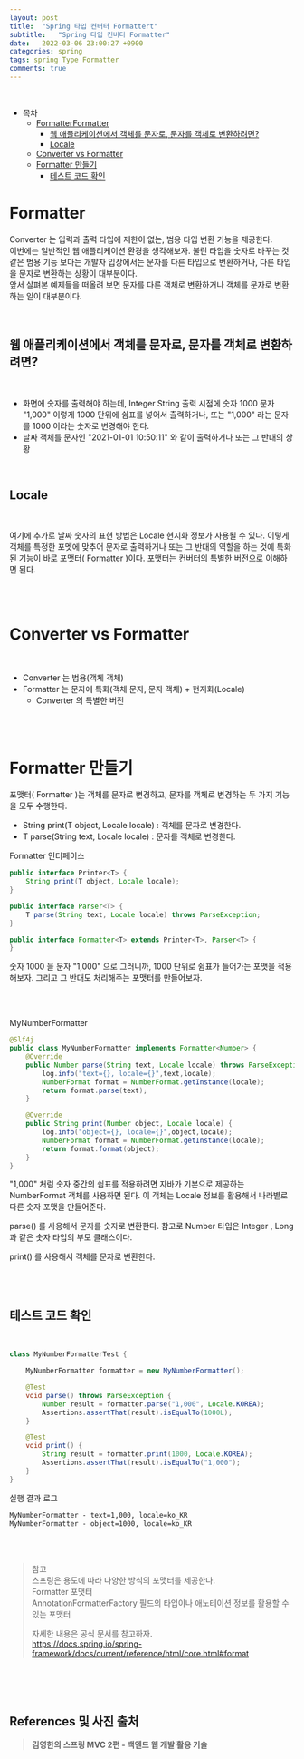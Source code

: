 ```yaml
---
layout: post
title:  "Spring 타입 컨버터 Formattert"
subtitle:   "Spring 타입 컨버터 Formatter"
date:   2022-03-06 23:00:27 +0900
categories: spring
tags: spring Type Formatter
comments: true
---
```



<br>

- 목차
    - [FormatterFormatter](#formatter)
        - [웹 애플리케이션에서 객체를 문자로, 문자를 객체로 변환하려면?](#웹-애플리케이션에서-객체를-문자로-문자를-객체로-변환하려면)
        - [Locale](#locale)
    - [Converter vs Formatter](#converter-vs-formatter)
    - [Formatter 만들기](#formatter-만들기)
        - [테스트 코드 확인](#테스트-코드-확인)


# Formatter

Converter 는 입력과 출력 타입에 제한이 없는, 범용 타입 변환 기능을 제공한다. <br>
이번에는 일반적인 웹 애플리케이션 환경을 생각해보자. 불린 타입을 숫자로 바꾸는 것 같은 범용 기능 보다는 개발자 입장에서는 문자를 다른 타입으로 변환하거나, 다른 타입을 문자로 변환하는 상황이 대부분이다. <br>
앞서 살펴본 예제들을 떠올려 보면 문자를 다른 객체로 변환하거나 객체를 문자로 변환하는 일이 대부분이다. <br>

<br>

## 웹 애플리케이션에서 객체를 문자로, 문자를 객체로 변환하려면?

<br>

- 화면에 숫자를 출력해야 하는데, Integer String 출력 시점에 숫자 1000 문자 "1,000" 이렇게 1000 단위에 쉼표를 넣어서 출력하거나, 또는 "1,000" 라는 문자를 1000 이라는 숫자로 변경해야 한다. 
- 날짜 객체를 문자인 "2021-01-01 10:50:11" 와 같이 출력하거나 또는 그 반대의 상황

<br>

## Locale

<br>

여기에 추가로 날짜 숫자의 표현 방법은 Locale 현지화 정보가 사용될 수 있다.
이렇게 객체를 특정한 포멧에 맞추어 문자로 출력하거나 또는 그 반대의 역할을 하는 것에 특화된 기능이 바로 포맷터( Formatter )이다. 포맷터는 컨버터의 특별한 버전으로 이해하면 된다.

<br><br>

# Converter vs Formatter

<br>

- Converter 는 범용(객체 객체)
- Formatter 는 문자에 특화(객체 문자, 문자 객체) + 현지화(Locale)
    - Converter 의 특별한 버전

<br><br>

# Formatter 만들기

포맷터( Formatter )는 객체를 문자로 변경하고, 문자를 객체로 변경하는 두 가지 기능을 모두 수행한다. <br>

- String print(T object, Locale locale) : 객체를 문자로 변경한다.
- T parse(String text, Locale locale) : 문자를 객체로 변경한다.

Formatter 인터페이스
```java
public interface Printer<T> {
    String print(T object, Locale locale);
}

public interface Parser<T> {
    T parse(String text, Locale locale) throws ParseException;
}

public interface Formatter<T> extends Printer<T>, Parser<T> {
}
```

숫자 1000 을 문자 "1,000" 으로 그러니까, 1000 단위로 쉼표가 들어가는 포맷을 적용해보자. 그리고 그 반대도 처리해주는 포맷터를 만들어보자.

<br><br>

MyNumberFormatter
```java
@Slf4j
public class MyNumberFormatter implements Formatter<Number> {
    @Override
    public Number parse(String text, Locale locale) throws ParseException {
        log.info("text={}, locale={}",text,locale);
        NumberFormat format = NumberFormat.getInstance(locale);
        return format.parse(text);
    }

    @Override
    public String print(Number object, Locale locale) {
        log.info("object={}, locale={}",object,locale);
        NumberFormat format = NumberFormat.getInstance(locale);
        return format.format(object);
    }
}
```

"1,000" 처럼 숫자 중간의 쉼표를 적용하려면 자바가 기본으로 제공하는 NumberFormat 객체를 사용하면 된다. 이 객체는 Locale 정보를 활용해서 나라별로 다른 숫자 포맷을 만들어준다. <br>

parse() 를 사용해서 문자를 숫자로 변환한다. 참고로 Number 타입은 Integer , Long 과 같은 숫자 타입의 부모 클래스이다. <br>

print() 를 사용해서 객체를 문자로 변환한다.

<br><br>

## 테스트 코드 확인

<br>

```java
class MyNumberFormatterTest {

    MyNumberFormatter formatter = new MyNumberFormatter();

    @Test
    void parse() throws ParseException {
        Number result = formatter.parse("1,000", Locale.KOREA);
        Assertions.assertThat(result).isEqualTo(1000L);
    }

    @Test
    void print() {
        String result = formatter.print(1000, Locale.KOREA);
        Assertions.assertThat(result).isEqualTo("1,000");
    }
}
```

실행 결과 로그


```xml
MyNumberFormatter - text=1,000, locale=ko_KR
MyNumberFormatter - object=1000, locale=ko_KR
```

<br><br>

> 참고 <br>
> 스프링은 용도에 따라 다양한 방식의 포맷터를 제공한다.  <br>
> Formatter 포맷터 <br>
> AnnotationFormatterFactory 필드의 타입이나 애노테이션 정보를 활용할 수 있는 포맷터 <br>
>
> 자세한 내용은 공식 문서를 참고하자. <br>
> https://docs.spring.io/spring-framework/docs/current/reference/html/core.html#format

<br><br><br>
## References 및 사진 출처

> __김영한의 스프링 MVC 2편 - 백엔드 웹 개발 활용 기술__